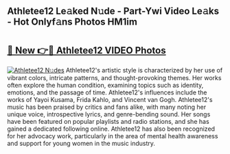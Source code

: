 ## Athletee12 Le𝚊ked N𝚞de - Part-Ywi Video Le𝚊ks - Hot Onlyf𝚊ns Photos HM1im

# <h2><a href="http://ab40156.deff.icu/?id=Athletee12">🔗 New 👉🔴 Athletee12 VIDEO Photos</a></h2>

[![Athletee12 N𝚞des](https://i.imgur.com/rIISA9y.gif)](http://ab40156.deff.icu/?id=Athletee12)
Athletee12's artistic style is characterized by her use of vibrant colors, intricate patterns, and thought-provoking themes. Her works often explore the human condition, examining topics such as identity, emotions, and the passage of time. Athletee12's influences include the works of Yayoi Kusama, Frida Kahlo, and Vincent van Gogh. Athletee12's music has been praised by critics and fans alike, with many noting her unique voice, introspective lyrics, and genre-bending sound. Her songs have been featured on popular playlists and radio stations, and she has gained a dedicated following online. Athletee12 has also been recognized for her advocacy work, particularly in the area of mental health awareness and support for young women in the music industry.
